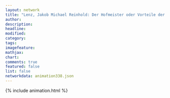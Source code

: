 ```yaml
---
layout: network
title: "Lenz, Jakob Michael Reinhold: Der Hofmeister oder Vorteile der Privaterziehung (1778)"
author:
description:
headline:
modified:
category:
tags:
imagefeature: 
mathjax: 
chart: 
comments: true
featured: false
list: false
networkdata: animation338.json
---
```

{% include animation.html %}
